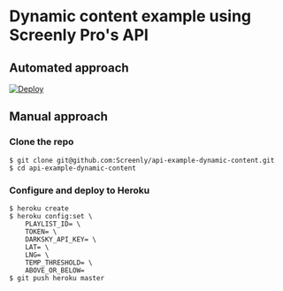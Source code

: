 # Dynamic content example using Screenly Pro's API

## Automated approach

[![Deploy](https://www.herokucdn.com/deploy/button.svg)](https://heroku.com/deploy)

## Manual approach

### Clone the repo

```
$ git clone git@github.com:Screenly/api-example-dynamic-content.git
$ cd api-example-dynamic-content
```

### Configure and deploy to Heroku

```
$ heroku create
$ heroku config:set \
    PLAYLIST_ID= \
    TOKEN= \
    DARKSKY_API_KEY= \
    LAT= \
    LNG= \
    TEMP_THRESHOLD= \
    ABOVE_OR_BELOW=
$ git push heroku master
```

